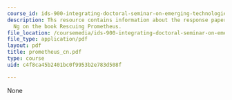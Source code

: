 ```yaml
---
course_id: ids-900-integrating-doctoral-seminar-on-emerging-technologies-fall-2005
description: Ths resource contains information about the response paper by Christine
  Ng on the book Rescuing Prometheus.
file_location: /coursemedia/ids-900-integrating-doctoral-seminar-on-emerging-technologies-fall-2005/c4f8ca45b2401bc0f9953b2e783d508f_prometheus_cn.pdf
file_type: application/pdf
layout: pdf
title: prometheus_cn.pdf
type: course
uid: c4f8ca45b2401bc0f9953b2e783d508f

---
```

None
